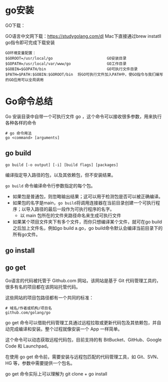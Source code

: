 # go安装



 GO下载：

GO语言中文网下载：https://studygolang.com/dl
Mac下直接通过brew instatll go指令即可完成下载安装



```shell
GO环境变量配置：
$GOROOT=/usr/local/go                        GO安装目录
$GOPATH=/usr/local/var/www/go                GO工作目录
$GOBIN=$GOPATH/bin                           GO可执行文件目录
$PATH=$PATH:$GOBIN:$GOROOT/bin  将GO可执行文件加入PATH中，使GO指令与我们编写的GO应用可以全局调用
```





# Go命令总结

Go 安装目录中自带一个可执行文件 go ，这个命令可以接收很多参数，用来执行各种各样的命令



```shell
# go 命令用法
go <command> [arguments]
```



## go build 

```shell
go build [-o output] [-i] [build flags] [packages]
```

编译指定导入路径的包，以及其依赖包，但不安装结果。

`go build` 命令编译命令行参数指定的每个包。

- 如果包是普通包，则忽略输出结果；这可以用于检测包是否可以被正确编译。
- 如果包的名字是main，`go build`将调用连接器在当前目录创建一个可执行程序；以导入路径的最后一段作为可执行程序的名字。
  - 以 main 包所在的文件夹路径命名来生成可执行文件
- 如果某个项目文件夹下有多个文件，而你只想编译某个文件，就可在go build之后加上文件名，例如go build a.go，go build命令默认会编译当前目录下的所有go文件。



## go install 



## go get 



Go语言的代码被托管于 Github.com 网站，该网站是基于 Git 代码管理工具的，很多有名的项目都在该网站托管代码。



这些网站的项目包路径都有一个共同的标准：

```shell
# 域名/作者或机构/项目名
github.com/golang/go

```

go get 命令可以借助代码管理工具通过远程拉取或更新代码包及其依赖包，并自动完成编译和安装。整个过程就像安装一个 App 一样简单。

这个命令可以动态获取远程代码包，目前支持的有 BitBucket、GitHub、Google Code 和 Launchpad。

在使用 go get 命令前，需要安装与远程包匹配的代码管理工具，如 Git、SVN、HG 等，参数中需要提供一个包名。

go get 命令实际上可以理解为 git clone + go install 
